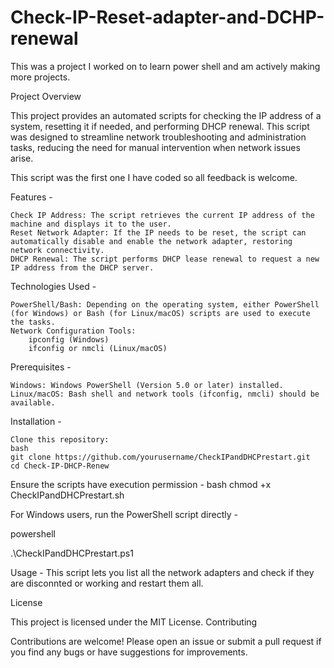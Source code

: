 # Check-IP-Reset-adapter-and-DCHP-renewal
This was a project I worked on to learn power shell and am actively making more projects.

Project Overview

This project provides an automated scripts for checking the IP address of a system, resetting it if needed, and performing DHCP renewal. This script was designed to streamline network troubleshooting and administration tasks, reducing the need for manual intervention when network issues arise.

This script was the first one I have coded so all feedback is welcome.

Features - 

    Check IP Address: The script retrieves the current IP address of the machine and displays it to the user.
    Reset Network Adapter: If the IP needs to be reset, the script can automatically disable and enable the network adapter, restoring network connectivity.
    DHCP Renewal: The script performs DHCP lease renewal to request a new IP address from the DHCP server.

Technologies Used - 

    PowerShell/Bash: Depending on the operating system, either PowerShell (for Windows) or Bash (for Linux/macOS) scripts are used to execute the tasks.
    Network Configuration Tools:
        ipconfig (Windows)
        ifconfig or nmcli (Linux/macOS)

Prerequisites - 

    Windows: Windows PowerShell (Version 5.0 or later) installed.
    Linux/macOS: Bash shell and network tools (ifconfig, nmcli) should be available.

Installation - 

    Clone this repository:
    bash
    git clone https://github.com/yourusername/CheckIPandDHCPrestart.git
    cd Check-IP-DHCP-Renew


Ensure the scripts have execution permission - 
bash
chmod +x CheckIPandDHCPrestart.sh

For Windows users, run the PowerShell script directly - 

powershell

.\CheckIPandDHCPrestart.ps1

Usage - 
This script lets you list all the network adapters and check if they are disconnted or working and restart them all. 

License

This project is licensed under the MIT License.
Contributing

Contributions are welcome! Please open an issue or submit a pull request if you find any bugs or have suggestions for improvements.
